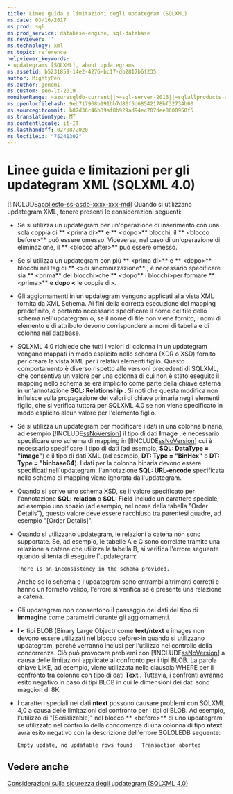 ```yaml
---
title: Linee guida e limitazioni degli updategram (SQLXML)
ms.date: 03/16/2017
ms.prod: sql
ms.prod_service: database-engine, sql-database
ms.reviewer: ''
ms.technology: xml
ms.topic: reference
helpviewer_keywords:
- updategrams [SQLXML], about updategrams
ms.assetid: b5231859-14e2-4276-bc17-db2817b6f235
author: MightyPen
ms.author: genemi
ms.custom: seo-lt-2019
monikerRange: =azuresqldb-current||>=sql-server-2016||=sqlallproducts-allversions||>=sql-server-linux-2017||=azuresqldb-mi-current
ms.openlocfilehash: 9eb717968b191bb7d80f5d68542178bf32734b00
ms.sourcegitcommit: b87d36c46b39af8b929ad94ec707dee8800950f5
ms.translationtype: MT
ms.contentlocale: it-IT
ms.lasthandoff: 02/08/2020
ms.locfileid: "75241302"
---
```

# <a name="guidelines-and-limitations-of-xml-updategrams-sqlxml-40"></a>Linee guida e limitazioni per gli updategram XML (SQLXML 4.0)
[!INCLUDE[appliesto-ss-asdb-xxxx-xxx-md](../../../includes/appliesto-ss-asdb-xxxx-xxx-md.md)]
  Quando si utilizzano updategram XML, tenere presenti le considerazioni seguenti:  
  
-   Se si utilizza un updategram per un'operazione di inserimento con una sola coppia di ** \<prima di>** e ** \<dopo>** blocchi, il ** \<blocco before>** può essere omesso. Viceversa, nel caso di un'operazione di eliminazione, il ** \<blocco after>** può essere omesso.  
  
-   Se si utilizza un updategram con più ** \<prima di>** e ** \<dopo>** blocchi nel tag di ** \<>di sincronizzazione** , è necessario specificare sia ** \<prima** dei blocchi>che ** \<dopo** i blocchi>per formare ** \<prima>** e **dopo \<** le coppie di>.  
  
-   Gli aggiornamenti in un updategram vengono applicati alla vista XML fornita da XML Schema. Ai fini della corretta esecuzione del mapping predefinito, è pertanto necessario specificare il nome del file dello schema nell'updategram o, se il nome di file non viene fornito, i nomi di elemento e di attributo devono corrispondere ai nomi di tabella e di colonna nel database.  
  
-   SQLXML 4.0 richiede che tutti i valori di colonna in un updategram vengano mappati in modo esplicito nello schema (XDR o XSD) fornito per creare la vista XML per i relativi elementi figlio. Questo comportamento è diverso rispetto alle versioni precedenti di SQLXML, che consentiva un valore per una colonna di cui non è stato eseguito il mapping nello schema se era implicito come parte della chiave esterna in un'annotazione **SQL: Relationship** . Si noti che questa modifica non influisce sulla propagazione dei valori di chiave primaria negli elementi figlio, che si verifica tuttora per SQLXML 4.0 se non viene specificato in modo esplicito alcun valore per l'elemento figlio.  
  
-   Se si utilizza un updategram per modificare i dati in una colonna binaria, ad esempio [!INCLUDE[ssNoVersion](../../../includes/ssnoversion-md.md)] il tipo di dati **Image** , è necessario specificare uno schema di mapping in [!INCLUDE[ssNoVersion](../../../includes/ssnoversion-md.md)] cui è necessario specificare il tipo di dati (ad esempio, **SQL: DataType = "image"**) e il tipo di dati XML (ad esempio, **DT: Type = "BinHex"** o **DT: Type = "binbase64**). I dati per la colonna binaria devono essere specificati nell'updategram. l'annotazione **SQL: URL-encode** specificata nello schema di mapping viene ignorata dall'updategram.  
  
-   Quando si scrive uno schema XSD, se il valore specificato per l'annotazione **SQL: relation** o **SQL: Field** include un carattere speciale, ad esempio uno spazio (ad esempio, nel nome della tabella "Order Details"), questo valore deve essere racchiuso tra parentesi quadre, ad esempio "[Order Details]".  
  
-   Quando si utilizzano updategram, le relazioni a catena non sono supportate. Se, ad esempio, le tabelle A e C sono correlate tramite una relazione a catena che utilizza la tabella B, si verifica l'errore seguente quando si tenta di eseguire l'updategram:  
  
    ```  
    There is an inconsistency in the schema provided.  
    ```  
  
     Anche se lo schema e l'updategram sono entrambi altrimenti corretti e hanno un formato valido, l'errore si verifica se è presente una relazione a catena.  
  
-   Gli updategram non consentono il passaggio dei dati del tipo di **immagine** come parametri durante gli aggiornamenti.  
  
-   **I \<** tipi BLOB (Binary Large Object) come **text/ntext** e images non devono essere utilizzati nel blocco before>in quando si utilizzano updategram, perché verranno inclusi per l'utilizzo nel controllo della concorrenza. Ciò può provocare problemi con [!INCLUDE[ssNoVersion](../../../includes/ssnoversion-md.md)] a causa delle limitazioni applicate al confronto per i tipi BLOB. La parola chiave LIKE, ad esempio, viene utilizzata nella clausola WHERE per il confronto tra colonne con tipo di dati **Text** . Tuttavia, i confronti avranno esito negativo in caso di tipi BLOB in cui le dimensioni dei dati sono maggiori di 8K.  
  
-   I caratteri speciali nei dati **ntext** possono causare problemi con SQLXML 4,0 a causa delle limitazioni del confronto per i tipi di BLOB. Ad esempio, l'utilizzo di "[Serializable]" nel blocco ** \<before>** di uno updategram se utilizzato nel controllo della concorrenza di una colonna di tipo **ntext** avrà esito negativo con la descrizione dell'errore SQLOLEDB seguente:  
  
    ```  
    Empty update, no updatable rows found   Transaction aborted  
    ```  
  
## <a name="see-also"></a>Vedere anche  
 [Considerazioni sulla sicurezza degli updategram &#40;SQLXML 4,0&#41;](../../../relational-databases/sqlxml-annotated-xsd-schemas-xpath-queries/security/updategram-security-considerations-sqlxml-4-0.md)  
  
  

